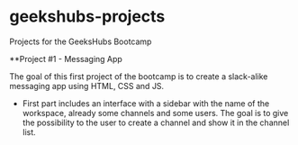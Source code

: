 # geekshubs-projects
Projects for the GeeksHubs Bootcamp

**Project #1 - Messaging App

The goal of this first project of the bootcamp is to create a slack-alike messaging app using HTML, CSS and JS.
- First part includes an interface with a sidebar with the name of the workspace, already some channels and some users. The goal is to give the possibility to the user to create a channel and show it in the channel list.
